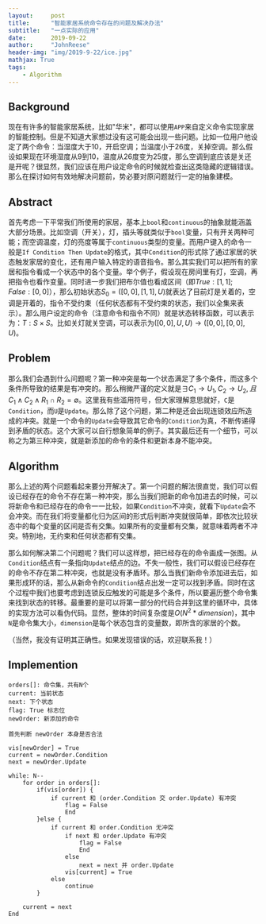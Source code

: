 ```yaml
---
layout:     post
title:      "智能家居系统命令存在的问题及解决办法"
subtitle:   "一点实际的应用"
date:       2019-09-22
author:     "JohnReese"
header-img: "img/2019-9-22/ice.jpg"
mathjax: True
tags:
    - Algorithm
---
```


## Background

现在有许多的智能家居系统，比如"华米"，都可以使用`APP`来自定义命令实现家居的智能控制。但是不知道大家想过没有这可能会出现一些问题。比如一位用户他设定了两个命令：当湿度大于10，开启空调；当温度小于26度，关掉空调。那么假设如果现在环境湿度从9到10，温度从26度变为25度，那么空调到底应该是关还是开呢？很显然，我们应该在用户设定命令的时候就检查出这类隐藏的逻辑错误。那么在探讨如何有效地解决问题前，势必要对原问题就行一定的抽象建模。

## Abstract

首先考虑一下平常我们所使用的家居，基本上`bool`和`continuous`的抽象就能涵盖大部分场景。比如空调（开关），灯，插头等就类似于`bool`变量，只有开关两种可能；而空调温度，灯的亮度等属于`continuous`类型的变量。而用户键入的命令一般是`If Condition Then Update`的格式，其中`Condition`的形式除了通过家居的状态触发家居的变化，还有用户输入特定的语音指令。那么其实我们可以把所有的家居和指令看成一个状态中的各个变量。举个例子，假设现在房间里有灯，空调，再把指令也看作变量。同时进一步我们把布尔值也看成区间（即$True:[1, 1];False:[0, 0]$），那么初始状态$S_{0}=([0, 0], [1, 1], U)$就表达了目前灯是关着的，空调是开着的，指令不受约束（任何状态都有不受约束的状态，我们以全集来表示）。那么用户设定的命令（注意命令和指令不同）就是状态转移函数，可以表示为：$T: S × S$。比如关灯就关空调，可以表示为$([0, 0], U, U) \rightarrow ([0, 0], [0, 0], U)$。

## Problem

那么我们会遇到什么问题呢？第一种冲突是每一个状态满足了多个条件，而这多个条件所导致的结果是有冲突的。那么稍微严谨的定义就是$\exists C_{1} \rightarrow U_{1}, C_{2} \rightarrow U_{2}, 且C_{1} \land C_{2} \land R_{1} \cap R_{2} = \emptyset$。这里我有些滥用符号，但大家理解意思就好，`C`是`Condition`，而`U`是`Update`。那么除了这个问题，第二种是还会出现连锁效应所造成的冲突。就是一个命令的`Update`会导致其它命令的`Condition`为真，不断传递得到矛盾的状态。这个大家可以自行想象简单的例子。其实最后还有一个细节，可以称之为第三种冲突，就是新添加的命令的条件和更新本身不能冲突。


## Algorithm

那么上述的两个问题看起来要分开解决了。第一个问题的解法很直觉，我们可以假设已经存在的命令不存在第一种冲突，那么当我们把新的命令加进去的时候，可以将新命令和已经存在的命令一一比较，如果`Condition`不冲突，就看下`Update`会不会冲突。而在我们将变量都化归为区间的形式后判断冲突就很简单，即依次比较状态中的每个变量的区间是否有交集。如果所有的变量都有交集，就意味着两者不冲突。特别地，无约束和任何状态都有交集。

那么如何解决第二个问题呢？我们可以这样想，把已经存在的命令画成一张图。从`Condition`结点有一条指向`Update`结点的边。不失一般性，我们可以假设已经存在的命令不存在第二种冲突，也就是没有矛盾环。那么当我们新命令添加进去后，如果形成环的话，那么从新命令的`Condition`结点出发一定可以找到矛盾。同时在这个过程中我们也要考虑到连锁反应触发的可能是多个条件，所以要遍历整个命令集来找到状态的转移。最重要的是可以将第一部分的代码合并到这里的循环中，具体的实现方法可以看伪代码。显然，整体的时间复杂度是$O(N^{2}*dimension)$，其中`N`是命令集大小，`dimension`是每个状态包含的变量数，即所含的家居的个数。

（当然，我没有证明其正确性。如果发现错误的话，欢迎联系我！）

## Implemention

```
orders[]: 命令集，共有N个
current: 当前状态
next: 下个状态
flag: True 标志位
newOrder: 新添加的命令

首先判断 newOrder 本身是否合法

vis[newOrder] = True
current = newOrder.Condition
next = newOrder.Update

while: N--
    for order in orders[]:
        if(vis[order]) {
            if current 和 (order.Condition 交 order.Update) 有冲突
                flag = False
                End
        }else {
            if current 和 order.Condition 无冲突
                if next 和 order.Update 有冲突
                    flag = False
                    End
                else 
                    next = next 并 order.Update
                vis[current] = True
            else
                continue
        }
    
    current = next
End

```

